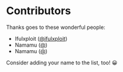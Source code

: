 # Contributors

Thanks goes to these wonderful people:

- Ifulxploit ([@ifulxploit](https://github.com/ifulxploit))
- Namamu ([@](https://github.com/))
- Namamu ([@](https://github.com/))

Consider adding your name to the list, too! 😀

